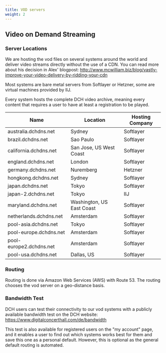 ```yaml
---
title: VOD servers
weight: 2
---
```


## Video on Demand Streaming

### Server Locations

We are hosting the vod files on several systems around the world and deliver video streams directly without the use of a CDN. You can read more about his decision in Alex' blogpost: http://www.mcwilliam.biz/blog/vastly-improve-your-video-delivery-by-ridding-your-cdn

Most systems are bare metal servers from Softlayer or Hetzner, some are virtual machines provided by IIJ.

Every system hosts the complete DCH video archive, meaning every content that requires a user to have at least a registration to be played.

| Name                    | Location                  | Hosting Company |
| ----------------------- | ------------------------- | --------------- |
| australia.dchdns.net    | Sydney                    | Softlayer       |
| brazil.dchdns.net       | Sao Paulo                 | Softlayer       |
| california.dchdns.net   | San Jose, US West Coast   | Softlayer       |
| england.dchdns.net      | London                    | Softlayer       |
| germany.dchdns.net      | Nuremberg                 | Hetzner         |
| hongkong.dchdns.net     | Sydney                    | Softlayer       |
| japan.dchdns.net        | Tokyo                     | Softlayer       |
| japan-2.dchdns.net      | Tokyo                     | IIJ             |
| maryland.dchdns.net     | Washington, US East Coast | Softlayer       |
| netherlands.dchdns.net  | Amsterdam                 | Softlayer       |
| pool-asia.dchdns.net    | Tokyo                     | Softlayer       |
| pool-europe.dchdns.net  | Amsterdam                 | Softlayer       |
| pool-europe2.dchdns.net | Amsterdam                 | Softlayer       |
| pool-usa.dchdns.net     | Dallas, US                | Softlayer       |



### Routing

Routing is done via Amazon Web Services (AWS) with Route 53. The routing chooses the vod server on a geo-distance basis.

### Bandwidth Test

DCH users can test their connectivity to our vod systems with a publicly available bandwidth test on the DCH website: https://www.digitalconcerthall.com/de/bandwidth

This test is also available for registered users on the "my account" page, and it enables a user to find out which systems works best for them and save this one as a personal default. However, this is optional as the general default routing is automated.